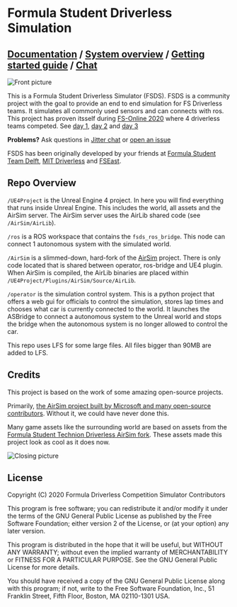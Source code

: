 # Formula Student Driverless Simulation

## [Documentation](https://fs-driverless.github.io/Formula-Student-Driverless-Simulator/) / [System overview](/docs/system-overview.md) / [Getting started guide](/docs/getting-started.md) / [Chat](https://gitter.im/FS-Driverless/Formula-Student-Driverless-Simulator)

![Front picture](docs/images/fsds_pretty.png)

This is a Formula Student Driverless Simulator (FSDS).
FSDS is a community project with the goal to provide an end to end simulation for FS Driverless teams. 
It simulates all commonly used sensors and can connects with ros. 
This project has proven itsself during [FS-Online 2020](https://formulastudentonline.com/) where 4 driverless teams competed.
See [day 1](https://www.youtube.com/watch?v=TCgKwuLo3Eo), [day 2](https://www.youtube.com/watch?v=A-RHuWMZbig) and [day 3](https://www.youtube.com/watch?v=1RwY1cNMqMg)

**Problems?** Ask questions in [Jitter chat](https://gitter.im/FS-Driverless/Formula-Student-Driverless-Simulator) or [open an issue](https://github.com/FS-Driverless/Formula-Student-Driverless-Simulator/issues)

FSDS has been originally developed by your friends at [Formula Student Team Delft](https://www.fsteamdelft.nl/), [MIT Driverless](http://driverless.mit.edu/) and [FSEast](https://fseast.eu).

## Repo Overview

`/UE4Project` is the Unreal Engine 4 project.
In here you will find everything that runs inside Unreal Engine.
This includes the world, all assets and the AirSim server.
The AirSim server uses the AirLib shared code (see `/AirSim/AirLib`).

`/ros` is a ROS workspace that contains the `fsds_ros_bridge`. 
This node can connect 1 autonomous system with the simulated world.

`/AirSim` is a slimmed-down, hard-fork of the [AirSim](https://github.com/microsoft/AirSim) project.
There is only code located that is shared between operator, ros-bridge and UE4 plugin.
When AirSim is compiled, the AirLib binaries are placed within `/UE4Project/Plugins/AirSim/Source/AirLib`.

`/operator` is the simulation control system. 
This is a python project that offers a web gui for officials to control the simulation, stores lap times and chooses what car is currently connected to the world.
It launches the ASBridge to connect a autonomous system to the Unreal world and stops the bridge when the autonomous system is no longer allowed to control the car.

This repo uses LFS for some large files. All files bigger than 90MB are added to LFS.

## Credits
This project is based on the work of some amazing open-source projects. 

Primarily, [the AirSim project built by Microsoft and many open-source contributors](https://github.com/microsoft/AirSim). 
Without it, we could have never done this.

Many game assets like the surrounding world are based on assets from the [Formula Student Technion Driverless AirSim fork](https://github.com/FSTDriverless/AirSim). 
These assets made this project look as cool as it does now.


![Closing picture](docs/images/fsds_cam_view.png)


## License

Copyright (C) 2020 Formula Driverless Competition Simulator Contributors

This program is free software; you can redistribute it and/or modify
it under the terms of the GNU General Public License as published by
the Free Software Foundation; either version 2 of the License, or
(at your option) any later version.

This program is distributed in the hope that it will be useful,
but WITHOUT ANY WARRANTY; without even the implied warranty of
MERCHANTABILITY or FITNESS FOR A PARTICULAR PURPOSE.  See the
GNU General Public License for more details.

You should have received a copy of the GNU General Public License along
with this program; if not, write to the Free Software Foundation, Inc.,
51 Franklin Street, Fifth Floor, Boston, MA 02110-1301 USA.
